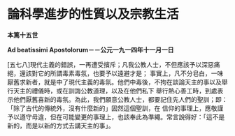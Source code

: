 # 論科學進步的性質以及宗教生活


**本篤十五世**

**Ad beatissimi Apostolorum－－公元一九一四年十一月一日**





[五七八]現代主義的錯誤，一再遭受擯斥；凡我公教人士，不但應該予以深惡痛絕，還該對它的所謂毒素毒氛，也要予以遠避才是；
事實上，凡不分皂白，一味厭舊求新者，就是中了現代主義的毒氛。他們中毒後，不拘在談論天主的事以及舉行天主的禮儀時，或在訓誨公教道理，以及在他們私下
舉行熱心善工時，到處表示他們厭舊喜新的毒氛。為此，我們願意公教人士，都要記住先人們的聖訓；即：「除了古代的傳統外，沒有什麼新的」固然這個聖訓，在
信仰的事理上，應敬謹予以遵守毋違，但在可能變更的事理上，也該奉此為準繩。常言說得好：「這不是新的，而是以新的方式去講天主的事」。

